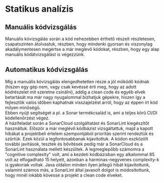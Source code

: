# Statikus analízis 

## Manuális kódvizsgálás
Manuális kóvizsgálás során a kód nehezebben érthető részeit részletesen, csapatszinten átolvastuk, részben, hogy mindenki gyorsan és viszonylag akadálymentesen megértse a már meglevő kódokat, részben, hogy egy alap manuális kódátvizsgálást is végezzünk.

## Automatikus kódvizsgálás
Míg a manuális kóvizsgálás elengedhetetlen része a jól működő kódnak (hiszen egy gép nem, vagy csak kevéssé érti meg, hogy az adott kódrészelet mit szeretne csinálni), addig a clean code és egyéb elvek betartását ma már nagy nyugalommal bízhatjuk gépekre, hiszen így a fejlesztők valós időben kaphatnak visszajelzést arról, hogy az éppen írt kód milyen minőségű. \
Ebben nyújt segítséget a pl. a Sonar termékcsalád is, ami a teljes körű CI/DI kódellenőrzést végez. \
A házifeladat során a SonarCloud szolgáltatást és SonarLint kiegészítőt használtuk. Először a már meglévő kódbázist vizsgáltattuk, majd a kapott hibákat a projektbeli értelem szempontjából prioritás szerint rendeztük és szűrtük. Ezek közül a legfontosabbanak kijavítottuk. A kódon eszközölt további javítások, tesztek és bővítések pedig már a SonarCloud és a SonarLint használata mellett készültek. A legmeglepőbb számomra a "cognitive complexity" volt, ami a kezdeti kódbázisban egy alkalommal 85 volt az elfogadható 15 helyett, azonban a harminas-negyvenes complexity-k is gyakoriak voltak. Java oldalon minden ilyen jellegű hibát kijavítottunk, valamint számos más, a SonarLint által javasolt dolgot is módosítottunk, hogy minél inkább kövesse a projekt a clean code elveket.
